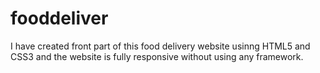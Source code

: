 # fooddeliver
  I have created front part of this food delivery website usinng  HTML5 and CSS3 and the website is fully responsive without using any framework.
